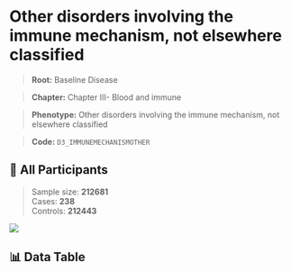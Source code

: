 # Other disorders involving the immune mechanism, not elsewhere classified

> **Root:** Baseline Disease  

> **Chapter:** Chapter III- Blood and immune  

> **Phenotype:** Other disorders involving the immune mechanism, not elsewhere classified  

> **Code:** `D3_IMMUNEMECHANISMOTHER`

## 🧪 All Participants  
> Sample size: **212681**  
> Cases: **238**  
> Controls: **212443**
<img src="/Sensitive/Figures/ALL/Incidence/D3_IMMUNEMECHANISMOTHER.png"/>

## 📊 Data Table
<CsvTableMRF src="/Sensitive/Data/ALL/Incidence/COX_D3_IMMUNEMECHANISMOTHER.csv"/>

